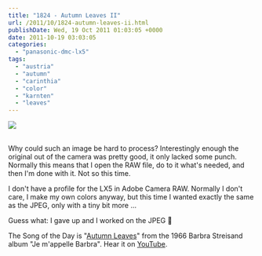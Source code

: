 ```yaml
---
title: "1824 - Autumn Leaves II"
url: /2011/10/1824-autumn-leaves-ii.html
publishDate: Wed, 19 Oct 2011 01:03:05 +0000
date: 2011-10-19 03:03:05
categories: 
  - "panasonic-dmc-lx5"
tags: 
  - "austria"
  - "autumn"
  - "carinthia"
  - "color"
  - "karnten"
  - "leaves"
---
```

<div class="container">
<div class="center"><a target="_blank" href="https://d25zfm9zpd7gm5.cloudfront.net/1200x1200/2011/20111016_141200_ps.jpg"><img src="https://d25zfm9zpd7gm5.cloudfront.net/0600x0600/2011/20111016_141200_ps.jpg" /></a></div>
</div>
<br />

Why could such an image be hard to process? Interestingly enough the original out of the camera was pretty good, it only lacked some punch. Normally this means that I open the RAW file, do to it what's needed, and then I'm done with it. Not so this time.

I don't have a profile for the LX5 in Adobe Camera RAW. Normally I don't care, I make my own colors anyway, but this time I wanted exactly the same as the JPEG, only with a tiny bit more ...

Guess what: I gave up and I worked on the JPEG 🙂

 The Song of the Day is "<a href="http://www.lyricsmode.com/lyrics/b/barbra_streisand/autumn_leaves.html" target="_blank">Autumn Leaves</a>" from the 1966 Barbra Streisand album "Je m'appelle Barbra". Hear it on <a href="http://www.youtube.com/watch?v=TiRvvorZ4ic" target="_blank">YouTube</a>.
